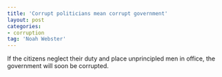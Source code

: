```yaml
---
title: 'Corrupt politicians mean corrupt government'
layout: post
categories:
- corruption
tag: 'Noah Webster'
---
```


If the citizens neglect their duty and place unprincipled men in office, the government will soon be corrupted.
